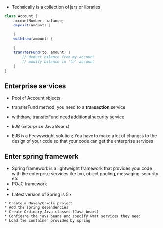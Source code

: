 * Technically is a collection of jars or libraries

``` java
class Account {
	accountNumber, balance;
	deposit(amount) {
		
	}
	withdraw(amount) {
		
	}
	transferFund(to, amount) {
		// deduct balance from my account
		// modify balance in 'to' account
	}
}
```

## Enterprise services

* Pool of Account objects
* transferFund method, you need to a __transaction__ service
* withdraw, transferFund need additional security service

* EJB (Enterprise Java Beans)
* EJB is a heavyweight solution; You have to make a lot of changes to the design of your code so that your code can get the enterprise services

## Enter spring framework

* Spring framework is a lightweight framework that provides your code with the enterprise services like txn, object pooling, messaging, security etc
* POJO framework
* _
* Latest version of Spring is 5.x
```
* Create a Maven/Gradle project 
* Add the spring dependencies
* Create Ordinary Java classes (Java beans)
* Configure the java beans and specify what services they need
* Load the container provided by spring
```









